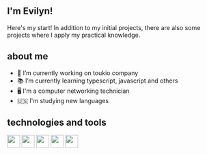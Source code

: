 ## I'm Evilyn!

Here's my start! In addition to my initial projects, there are also some projects where I apply my practical knowledge.

## about me
- 📌 I’m currently working on toukio company
- 📚 I’m currently learning typescript, javascript and others
- 🖥 I'm a computer networking technician
- 🇺🇸 I'm studying new languages

## technologies and tools
<div width="100%" display="flex" gap="1rem">
<img height="30px" width="30px" src="https://cdn.jsdelivr.net/gh/devicons/devicon/icons/nodejs/nodejs-original.svg" />  
<img height="30px" width="30px" src="https://cdn.jsdelivr.net/gh/devicons/devicon/icons/react/react-original.svg" />
<img height="30px" width="30px" src="https://cdn.jsdelivr.net/gh/devicons/devicon/icons/javascript/javascript-original.svg" />
<img height="30px" width="30px" src="https://cdn.jsdelivr.net/gh/devicons/devicon/icons/typescript/typescript-original.svg" />
<img height="30px" width="30px" src="https://cdn.jsdelivr.net/gh/devicons/devicon/icons/linux/linux-original.svg" />
</div>

